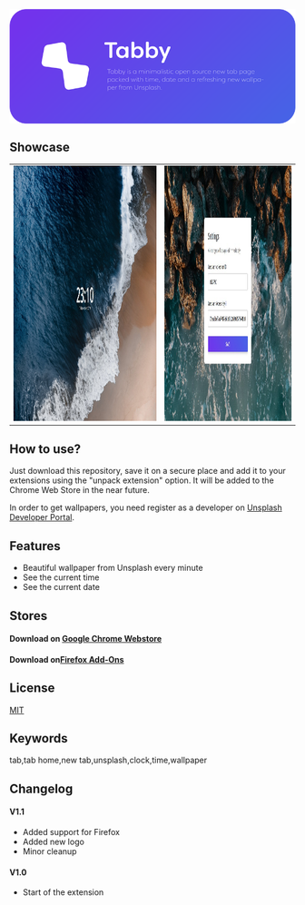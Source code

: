 <p align="center">
  <img src="images/Header.png"  width="800" alt="Tabby. Tabby is a minimalistic open source new tab page packed with time, date and a refreshing new wallpaper from Unsplash." align="center"><br/>
</p>

## Showcase
<table>
  <tbody>
    <tr>
      <td align="center" valign="middle">
        <img src="images/Tabby.jpg" height="450" alt="New tab page">
      </td>
      <td align="center" valign="middle">
        <img src="images/Options.jpg" height="450" alt="Options page">
      </td>
    </tr>
  </tbody>
</table>

## How to use?
Just download this repository, save it on a secure place and add it to your extensions using the "unpack extension" option. It will be added to the Chrome Web Store in the near future.

In order to get wallpapers, you need register as a developer on [Unsplash Developer Portal](https://unsplash.com/developers).


## Features
* Beautiful wallpaper from Unsplash every minute
* See the current time
* See the current date

## Stores
#### Download on [Google Chrome Webstore](https://chrome.google.com/webstore/detail/tabby/jkamfiammgahipdnjjdphkjblmlpjdch)
#### Download on[Firefox Add-Ons](https://addons.mozilla.org/en-US/firefox/addon/tabby-tab/)

## License
[MIT](LICENSE)

## Keywords
tab,tab home,new tab,unsplash,clock,time,wallpaper

## Changelog

#### V1.1
* Added support for Firefox
* Added new logo
* Minor cleanup

#### V1.0
* Start of the extension